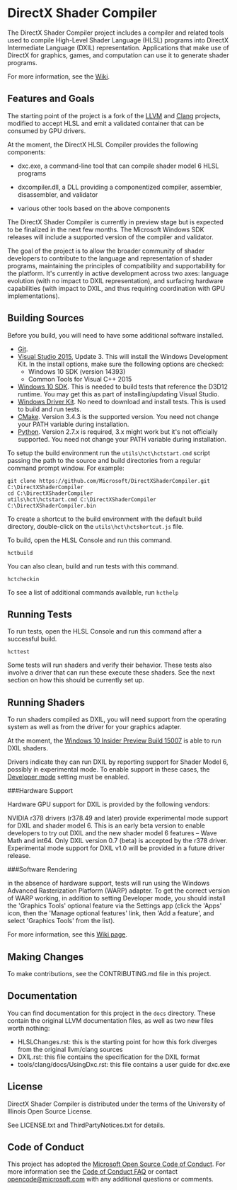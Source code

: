 ﻿# DirectX Shader Compiler

The DirectX Shader Compiler project includes a compiler and related tools used to compile High-Level Shader Language (HLSL) programs into DirectX Intermediate Language (DXIL) representation. Applications that make use of DirectX for graphics, games, and computation can use it to generate shader programs.

For more information, see the [Wiki](https://github.com/Microsoft/DirectXShaderCompiler/wiki).

## Features and Goals

The starting point of the project is a fork of the [LLVM](http://llvm.org/) and [Clang](http://clang.llvm.org/) projects, modified to accept HLSL and emit a validated container that can be consumed by GPU drivers.

At the moment, the DirectX HLSL Compiler provides the following components:

- dxc.exe, a command-line tool that can compile shader model 6 HLSL programs

- dxcompiler.dll, a DLL providing a componentized compiler, assembler, disassembler, and validator

- various other tools based on the above components

The DirectX Shader Compiler is currently in preview stage but is expected to be finalized in the next few months. The Microsoft Windows SDK releases will include a supported version of the compiler and validator.

The goal of the project is to allow the broader community of shader developers to contribute to the language and representation of shader programs, maintaining the principles of compatibility and supportability for the platform. It's currently in active development across two axes: language evolution (with no impact to DXIL representation), and surfacing hardware capabilities (with impact to DXIL, and thus requiring coordination with GPU implementations).

## Building Sources

Before you build, you will need to have some additional software installed.

* [Git](http://git-scm.com/downloads).
* [Visual Studio 2015](https://www.visualstudio.com/downloads), Update 3. This will install the Windows Development Kit. In the install options, make sure the following options are checked:
    * Windows 10 SDK (version 14393)
    * Common Tools for Visual C++ 2015
* [Windows 10 SDK](https://developer.microsoft.com/en-US/windows/downloads/windows-10-sdk). This is needed to build tests that reference the D3D12 runtime. You may get this as part of installing/updating Visual Studio.
* [Windows Driver Kit](https://developer.microsoft.com/en-us/windows/hardware/windows-driver-kit). No need to download and install tests. This is used to build and run tests.
* [CMake](https://cmake.org/files/v3.4/cmake-3.4.3-win32-x86.exe). Version 3.4.3 is the supported version. You need not change your PATH variable during installation.
* [Python](https://www.python.org/downloads/). Version 2.7.x is required, 3.x might work but it's not officially supported. You need not change your PATH variable during installation.

To setup the build environment run the `utils\hct\hctstart.cmd` script passing the path to the source and build directories from a regular command prompt window. For example:

```
git clone https://github.com/Microsoft/DirectXShaderCompiler.git C:\DirectXShaderCompiler
cd C:\DirectXShaderCompiler
utils\hct\hctstart.cmd C:\DirectXShaderCompiler C:\DirectXShaderCompiler.bin
```

To create a shortcut to the build environment with the default build directory, double-click on the `utils\hct\hctshortcut.js` file.

To build, open the HLSL Console and run this command.

    hctbuild

You can also clean, build and run tests with this command.

    hctcheckin 

To see a list of additional commands available, run `hcthelp`

## Running Tests

To run tests, open the HLSL Console and run this command after a successful build.

    hcttest

Some tests will run shaders and verify their behavior. These tests also involve a driver that can run these execute these shaders. See the next section on how this should be currently set up.

## Running Shaders

To run shaders compiled as DXIL, you will need support from the operating system as well as from the driver for your graphics adapter.

At the moment, the [Windows 10 Insider Preview Build 15007](https://blogs.windows.com/windowsexperience/2017/01/12/announcing-windows-10-insider-preview-build-15007-pc-mobile/#XqlQ5FZfXw5WVhpS.97) is able to run DXIL shaders.

Drivers indicate they can run DXIL by reporting support for Shader Model 6, possibly in experimental mode. To enable support in these cases, the [Developer mode](https://msdn.microsoft.com/windows/uwp/get-started/enable-your-device-for-development) setting must be enabled.

###Hardware Support

Hardware GPU support for DXIL is provided by the following vendors:

NVIDIA r378 drivers (r378.49 and later) provide experimental mode support for DXIL and shader model 6. This is an early beta version to enable developers to try out DXIL and the new shader model 6 features – Wave Math and int64. Only DXIL version 0.7 (beta) is accepted by the r378 driver.  Experimental mode support for DXIL v1.0 will be provided in a future driver release. 

###Software Rendering

in the absence of hardware support, tests will run using the Windows Advanced Rasterization Platform (WARP) adapter. To get the correct version of WARP working, in addition to setting Developer mode, you should install the 'Graphics Tools' optional feature via the Settings app (click the 'Apps' icon, then the 'Manage optional features' link, then 'Add a feature', and select 'Graphics Tools' from the list).


For more information, see this [Wiki page](https://github.com/Microsoft/DirectXShaderCompiler/wiki/Running-Shaders).

## Making Changes

To make contributions, see the CONTRIBUTING.md file in this project.

## Documentation

You can find documentation for this project in the `docs` directory. These contain the original LLVM documentation files, as well as two new files worth nothing:

* HLSLChanges.rst: this is the starting point for how this fork diverges from the original llvm/clang sources
* DXIL.rst: this file contains the specification for the DXIL format
* tools/clang/docs/UsingDxc.rst: this file contains a user guide for dxc.exe

## License

DirectX Shader Compiler is distributed under the terms of the University of Illinois Open Source License.

See LICENSE.txt and ThirdPartyNotices.txt for details.

## Code of Conduct

This project has adopted the [Microsoft Open Source Code of Conduct](https://opensource.microsoft.com/codeofconduct/). For more information see the [Code of Conduct FAQ](https://opensource.microsoft.com/codeofconduct/faq/) or contact [opencode@microsoft.com](mailto:opencode@microsoft.com) with any additional questions or comments.

